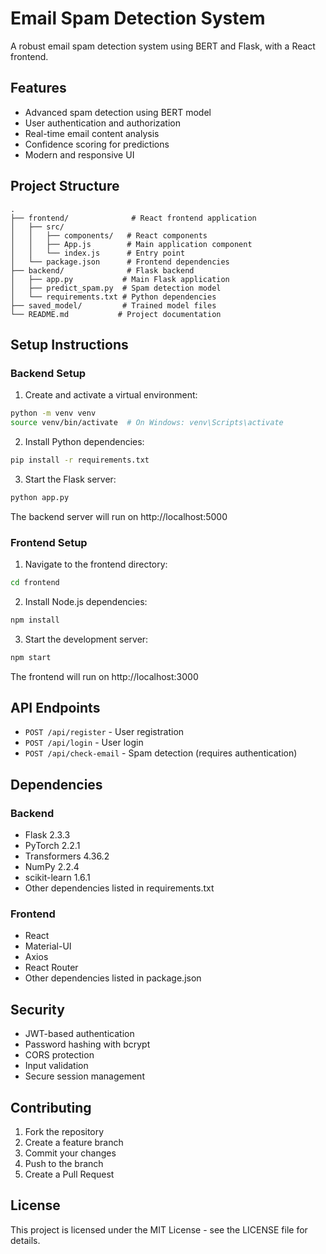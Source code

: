 # Email Spam Detection System

A robust email spam detection system using BERT and Flask, with a React frontend.

## Features

- Advanced spam detection using BERT model
- User authentication and authorization
- Real-time email content analysis
- Confidence scoring for predictions
- Modern and responsive UI

## Project Structure

```
.
├── frontend/              # React frontend application
│   ├── src/
│   │   ├── components/   # React components
│   │   ├── App.js        # Main application component
│   │   └── index.js      # Entry point
│   └── package.json      # Frontend dependencies
├── backend/              # Flask backend
│   ├── app.py           # Main Flask application
│   ├── predict_spam.py  # Spam detection model
│   └── requirements.txt # Python dependencies
├── saved_model/         # Trained model files
└── README.md           # Project documentation
```

## Setup Instructions

### Backend Setup

1. Create and activate a virtual environment:
```bash
python -m venv venv
source venv/bin/activate  # On Windows: venv\Scripts\activate
```

2. Install Python dependencies:
```bash
pip install -r requirements.txt
```

3. Start the Flask server:
```bash
python app.py
```

The backend server will run on http://localhost:5000

### Frontend Setup

1. Navigate to the frontend directory:
```bash
cd frontend
```

2. Install Node.js dependencies:
```bash
npm install
```

3. Start the development server:
```bash
npm start
```

The frontend will run on http://localhost:3000

## API Endpoints

- `POST /api/register` - User registration
- `POST /api/login` - User login
- `POST /api/check-email` - Spam detection (requires authentication)

## Dependencies

### Backend
- Flask 2.3.3
- PyTorch 2.2.1
- Transformers 4.36.2
- NumPy 2.2.4
- scikit-learn 1.6.1
- Other dependencies listed in requirements.txt

### Frontend
- React
- Material-UI
- Axios
- React Router
- Other dependencies listed in package.json

## Security

- JWT-based authentication
- Password hashing with bcrypt
- CORS protection
- Input validation
- Secure session management

## Contributing

1. Fork the repository
2. Create a feature branch
3. Commit your changes
4. Push to the branch
5. Create a Pull Request

## License

This project is licensed under the MIT License - see the LICENSE file for details. 